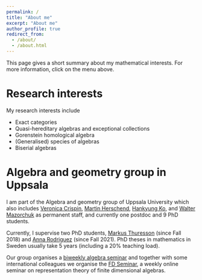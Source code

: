 ```yaml
---
permalink: /
title: "About me"
excerpt: "About me"
author_profile: true
redirect_from: 
  - /about/
  - /about.html
---
```


This page gives a short summary about my mathematical interests. For more information, click on the menu above. 


Research interests
=====

My research interests include 
  - Exact categories
  - Quasi-hereditary algebras and exceptional collections
  - Gorenstein homological algebra
  - (Generalised) species of algebras
  - Biserial algebras

Algebra and geometry group in Uppsala
=====

I am part of the Algebra and geometry group of Uppsala University which also includes [Veronica Crispin](https://katalog.uu.se/empinfo/?id=N10-872), [Martin Herschend](http://www2.math.uu.se/~martinh/), [Hankyung Ko](https://sites.google.com/view/hankyung-ko/home), and [Walter Mazorchuk](http://www2.math.uu.se/~mazor/) as permanent staff, and currently one postdoc and 9 PhD students. 

Currently, I supervise two PhD students, [Markus Thuresson](https://katalog.uu.se/profile/?id=N18-1281) (since Fall 2018) and [Anna Rodriguez](https://katalog.uu.se/profile/?id=N21-1628) (since Fall 2021). PhD theses in mathematics in Sweden usually take 5 years (including a 20% teaching load).  

Our group organises a [biweekly algebra seminar](http://www2.math.uu.se/~mazor/seminar.html) and together with some international colleagues we organise the [FD Seminar](https://www.fd-seminar.xyz/), a weekly online seminar on representation theory of finite dimensional algebras. 
